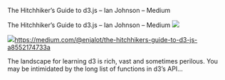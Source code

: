 The Hitchhiker’s Guide to d3.js – Ian Johnson – Medium

The Hitchhiker’s Guide to d3.js – Ian Johnson – Medium
![](../_resources/043177d5b9ea3ef03595c54a40e7bcd7.png)

![](../_resources/a59c6579e2ce83f917bf56063cfff56c.png)https://medium.com/@enjalot/the-hitchhikers-guide-to-d3-js-a8552174733a

The landscape for learning d3 is rich, vast and sometimes perilous. You may be intimidated by the long list of functions in d3’s API…